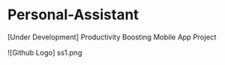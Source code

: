 # Personal-Assistant
[Under Development] Productivity Boosting Mobile App Project

![Github Logo] ss1.png
